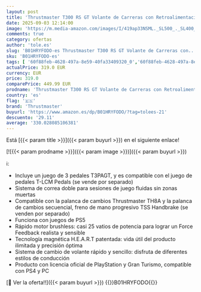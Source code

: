 ```yaml
---
layout: post
title: 'Thrustmaster T300 RS GT Volante de Carreras con Retroalimentación de Fuerza - Licenciado oficialmente por Gran Turismo - Compatible con PS5 / PS4 / PC'
date: 2025-09-03 12:14:00
image: 'https://m.media-amazon.com/images/I/419ap33NSML._SL500_._SL400_.jpg'
comments: true
category: ofertas
author: 'tole.es'
slug: 'B01HRYFODO-es Thrustmaster T300 RS GT Volante de Carreras con...'
sku: 'B01HRYFODO-es'
tags: [ '60f88feb-4628-497a-8e59-40fa33409320_0','60f88feb-4628-497a-8e59-40fa33409320_3401','856628d6-bd06-44c9-8556-c5cb75f77e2b_0','856628d6-bd06-44c9-8556-c5cb75f77e2b_5701','856628d6-bd06-44c9-8556-c5cb75f77e2b_8201','Accesorios de Informática','Accesorios para Juegos PC','Accesorios para PS4, Xbox One y Nintendo Switch','Arborist Merchandising Root','CML-Gaming','Custom Stores','Gaming All','Informática','Juegos y Accesorios para PC','Mandos de juego para PC','Self Service','Special Features Stores','Video Game Controllers','Videojuegos','Volantes para PC','ps4','ps5','thrustmaster','🇪🇸', ]
actualPrice: 319.0 EUR
currency: EUR
price: 319.0
comparePrice: 449.99 EUR
prodname: 'Thrustmaster T300 RS GT Volante de Carreras con Retroalimentación de Fuerza - Licenciado oficialmente por Gran Turismo - Compatible con PS5 / PS4 / PC'
country: 'es'
flag: '🇪🇸'
brand: 'Thrustmaster'
buyurl: 'https://www.amazon.es/dp/B01HRYFODO/?tag=tolees-21'
descuento: '29.11'
average: '330.028085106381'
---
```


Está [{{< param title >}}]({{< param buyurl >}}) en el siguiente enlace!

[![{{< param prodname >}}]({{< param image >}})]({{< param buyurl >}})

ℹ️:

- Incluye un juego de 3 pedales T3PAGT, y es compatible con el juego de pedales T-LCM Pedals (se vende por separado)
- Sistema de correa doble para sesiones de juego fluidas sin zonas muertas
- Compatible con la palanca de cambios Thrustmaster TH8A y la palanca de cambios secuencial, freno de mano progresivo TSS Handbrake (se venden por separado)
- Funciona con juegos de PS5
- Rápido motor brushless: casi 25 vatios de potencia para lograr un Force Feedback realista y sensible
- Tecnología magnética H.E.A.R.T patentada: vida útil del producto ilimitada y precisión óptima
- Sistema de cambio de volante rápido y sencillo: disfruta de diferentes estilos de conducción
- Producto con licencia oficial de PlayStation y Gran Turismo, compatible con PS4 y PC

[🛒 Ver la oferta!!]({{< param buyurl >}})
{{<world>}}B01HRYFODO{{</world>}}
